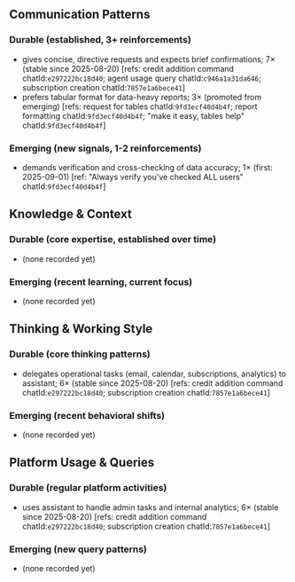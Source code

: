 ## Communication Patterns
### Durable (established, 3+ reinforcements)
- gives concise, directive requests and expects brief confirmations; 7× (stable since 2025-08-20) [refs: credit addition command chatId:`e297222bc18d40`; agent usage query chatId:`c946a1a31da646`; subscription creation chatId:`7857e1a6bece41`]
- prefers tabular format for data-heavy reports; 3× (promoted from emerging) [refs: request for tables chatId:`9fd3ecf40d4b4f`; report formatting chatId:`9fd3ecf40d4b4f`; "make it easy, tables help" chatId:`9fd3ecf40d4b4f`]

### Emerging (new signals, 1-2 reinforcements)
- demands verification and cross-checking of data accuracy; 1× (first: 2025-09-01) [ref: "Always verify you've checked ALL users" chatId:`9fd3ecf40d4b4f`]

## Knowledge & Context
### Durable (core expertise, established over time)
- (none recorded yet)

### Emerging (recent learning, current focus)
- (none recorded yet)

## Thinking & Working Style
### Durable (core thinking patterns)
- delegates operational tasks (email, calendar, subscriptions, analytics) to assistant; 6× (stable since 2025-08-20) [refs: credit addition command chatId:`e297222bc18d40`; subscription creation chatId:`7857e1a6bece41`]

### Emerging (recent behavioral shifts)
- (none recorded yet)

## Platform Usage & Queries
### Durable (regular platform activities)
- uses assistant to handle admin tasks and internal analytics; 6× (stable since 2025-08-20) [refs: credit addition command chatId:`e297222bc18d40`; subscription creation chatId:`7857e1a6bece41`]

### Emerging (new query patterns)
- (none recorded yet)